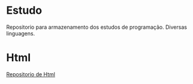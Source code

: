 # Estudo
 Repositorio para armazenamento dos estudos de programação. 
 Diversas linguagens. 
<h1>Html</h1>
<a href="https://github.com/leafar3103/Estudo/tree/master/HTML%20CSS">Repositorio de Html </a>
